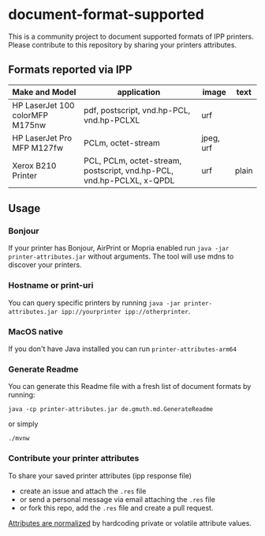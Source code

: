 # document-format-supported

This is a community project to document supported formats of IPP printers.
Please contribute to this repository by sharing your printers attributes.

## Formats reported via IPP
|Make and Model                 |application                                                          |image    |text |
|-------------------------------|---------------------------------------------------------------------|---------|-----|
|HP LaserJet 100 colorMFP M175nw|pdf, postscript, vnd.hp-PCL, vnd.hp-PCLXL                            |urf      |     |
|HP LaserJet Pro MFP M127fw     |PCLm, octet-stream                                                   |jpeg, urf|     |
|Xerox B210 Printer             |PCL, PCLm, octet-stream, postscript, vnd.hp-PCL, vnd.hp-PCLXL, x-QPDL|urf      |plain|

## Usage

### Bonjour

If your printer has Bonjour, AirPrint or Mopria enabled run  `java -jar printer-attributes.jar` without arguments. The tool will use mdns to discover your printers.

### Hostname or print-uri

You can query specific printers by running `java -jar printer-attributes.jar ipp://yourprinter ipp://otherprinter`.

### MacOS native

If you don't have Java installed you can run `printer-attributes-arm64`

### Generate Readme

You can generate this Readme file with a fresh list of document formats by running:

`java -cp printer-attributes.jar de.gmuth.md.GenerateReadme`

or simply

`./mvnw`


### Contribute your printer attributes

To share your saved printer attributes (ipp response file)
- create an issue and attach the `.res` file
- or send a personal message via email attaching the `.res` file
- or fork this repo, add the `.res` file and create a pull request.

[Attributes are normalized](https://github.com/gmuth/document-format-supported/blob/main/src/main/java/de/gmuth/ipp/AttributesNormalizer.java)
by hardcoding private or volatile attribute values.
